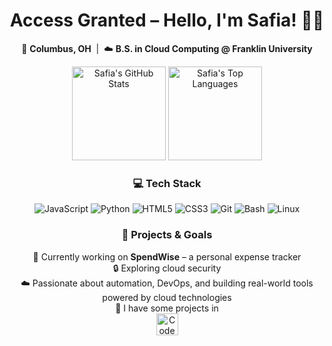 <h1 align="center">Access Granted – Hello, I'm Safia! 👩‍💻</h1>

<p align="center">
  📍 <strong>Columbus, OH</strong> &nbsp;|&nbsp; ☁️ <strong>B.S. in Cloud Computing @ Franklin University</strong>
</p>

<div align="center">
  <img src="https://github-readme-stats.vercel.app/api?username=s-dad&hide_title=false&hide_rank=false&show_icons=true&include_all_commits=true&count_private=true&disable_animations=false&hide=stars&theme=dracula&locale=en&hide_border=false&cache_seconds=1800" height="150" alt="Safia's GitHub Stats" />
  <img src="https://github-readme-stats.vercel.app/api/top-langs?username=s-dad&locale=en&hide_title=false&layout=compact&card_width=320&langs_count=5&theme=dracula&hide_border=false&cache_seconds=1800" height="150" alt="Safia's Top Languages" />
</div>

<h3 align="center">💻 Tech Stack</h3>

<div align="center">
  <img src="https://img.shields.io/badge/JavaScript-F7DF1E?style=for-the-badge&logo=javascript&logoColor=black" alt="JavaScript" />
    <img src="https://img.shields.io/badge/Python-3776AB?style=for-the-badge&logo=python&logoColor=white" alt="Python" />
  <img src="https://img.shields.io/badge/HTML5-E34F26?style=for-the-badge&logo=html5&logoColor=white" alt="HTML5" />
  <img src="https://img.shields.io/badge/CSS3-1572B6?style=for-the-badge&logo=css3&logoColor=white" alt="CSS3" />
  <img src="https://img.shields.io/badge/Git-F05032?style=for-the-badge&logo=git&logoColor=white" alt="Git" />
    <img src="https://img.shields.io/badge/Bash-4EAA25?style=for-the-badge&logo=gnubash&logoColor=white" alt="Bash" />
  <img src="https://img.shields.io/badge/Linux-FCC624?style=for-the-badge&logo=linux&logoColor=black" alt="Linux" />
</div>

<h3 align="center">🚀 Projects & Goals</h3>

<p align="center">
  🎯 Currently working on <strong>SpendWise</strong> – a personal expense tracker<br>
  🔒 Exploring cloud security<br>
  ☁️ Passionate about automation, DevOps, and building real-world tools powered by cloud technologies<br>
  🌠 I have some projects in <br>
    <a href="https://codepen.io/Safia-the-styleful" target="_blank">
    <img src="https://img.shields.io/static/v1?message=CodePen&logo=codepen&label=&color=000000&logoColor=white&labelColor=&style=for-the-badge" height="35" alt="CodePen" />
  </a>
</p>
